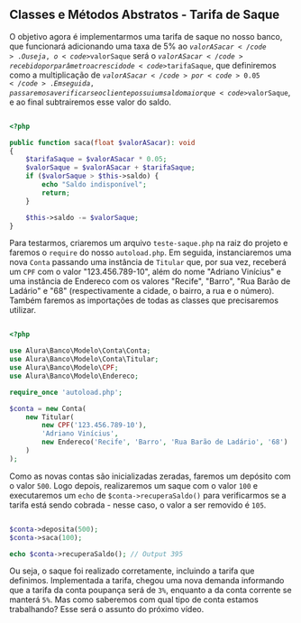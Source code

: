 ## Classes e Métodos Abstratos - Tarifa de Saque

O objetivo agora é implementarmos uma tarifa de saque no nosso banco, que funcionará adicionando uma taxa de 5% ao <code>$valorASacar</code>. Ou seja, o <code>$valorSaque</code> será o <code>$valorASacar</code> recebido por parâmetro acrescido de <code>$tarifaSaque</code>, que definiremos como a multiplicação de <code>$valorASacar</code> por <code>0.05</code>. Em seguida, passaremos a verificar se o cliente possui um saldo maior que <code>$valorSaque</code>, e ao final subtrairemos esse valor do saldo.

```php

<?php

public function saca(float $valorASacar): void
{
    $tarifaSaque = $valorASacar * 0.05;
    $valorSaque = $valorASacar + $tarifaSaque;
    if ($valorSaque > $this->saldo) {
        echo "Saldo indisponível";
        return;
    }

    $this->saldo -= $valorSaque;
}

```

Para testarmos, criaremos um arquivo <code>teste-saque.php</code> na raiz do projeto e faremos o <code>require</code> do nosso <code>autoload.php</code>. Em seguida, instanciaremos uma nova <code>Conta</code> passando uma instância de <code>Titular</code> que, por sua vez, receberá um <code>CPF</code> com o valor "123.456.789-10", além do nome "Adriano Vinícius" e uma instância de Endereco com os valores "Recife", "Barro", "Rua Barão de Ladário" e "68" (respectivamente a cidade, o bairro, a rua e o número). Também faremos as importações de todas as classes que precisaremos utilizar.

```php

<?php

use Alura\Banco\Modelo\Conta\Conta;
use Alura\Banco\Modelo\Conta\Titular;
use Alura\Banco\Modelo\CPF;
use Alura\Banco\Modelo\Endereco;

require_once 'autoload.php';

$conta = new Conta(
    new Titular(
        new CPF('123.456.789-10'),
        'Adriano Vinícius', 
        new Endereco('Recife', 'Barro', 'Rua Barão de Ladário', '68')
    )
);

```

Como as novas contas são inicializadas zeradas, faremos um depósito com o valor <code>500</code>. Logo depois, realizaremos um saque com o valor <code>100</code> e executaremos um <code>echo</code> de <code>$conta->recuperaSaldo()</code> para verificarmos se a tarifa está sendo cobrada - nesse caso, o valor a ser removido é <code>105</code>.

```php

$conta->deposita(500);
$conta->saca(100);

echo $conta->recuperaSaldo(); // Output 395

```

Ou seja, o saque foi realizado corretamente, incluindo a tarifa que definimos. Implementada a tarifa, chegou uma nova demanda informando que a tarifa da conta poupança será de <code>3%</code>, enquanto a da conta corrente se manterá <code>5%</code>. Mas como saberemos com qual tipo de conta estamos trabalhando? Esse será o assunto do próximo vídeo.
